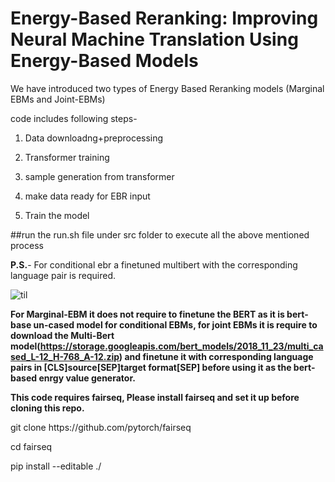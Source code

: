 
# Energy-Based Reranking: Improving Neural Machine Translation Using Energy-Based Models

We have introduced two types of Energy Based Reranking models (Marginal EBMs and Joint-EBMs)

code includes following steps-

1. Data downloadng+preprocessing

2. Transformer training

3. sample generation from transformer

4. make data ready for EBR input

5. Train the model 

##run the run.sh file under src folder to execute all the above mentioned process

**P.S.**- For conditional ebr a finetuned multibert with the corresponding language pair is required.


![til](https://github.com/sumantakcs/ebr-nmt/blob/2d77c6112b808584c6b1f84c0e9d9e63814ae7b3/Presentation6.gif)
 
 
 
**For Marginal-EBM it does not require to finetune the BERT as it is bert-base un-cased model for conditional EBMs, for joint EBMs it is require to download the Multi-Bert model(https://storage.googleapis.com/bert_models/2018_11_23/multi_cased_L-12_H-768_A-12.zip) and finetune it with corresponding language pairs in [CLS]source[SEP]target format[SEP] before using it as the bert-based enrgy value generator.**

**This code requires fairseq, Please install fairseq and set it up before cloning this repo.**

<p>git clone https://github.com/pytorch/fairseq </p>
<p>cd fairseq </p>
<p>pip install --editable ./</p>



